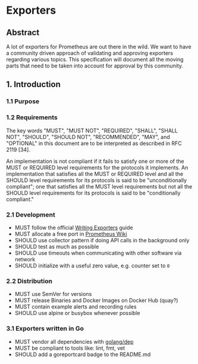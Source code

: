 # Exporters

## Abstract
A lot of exporters for Prometheus are out there in the wild. We want to have a community driven approach of validating and approving exporters regarding various topics.
This specification will document all the moving parts that need to be taken into account for approval by this community.

## 1. Introduction

### 1.1 Purpose

### 1.2 Requirements

The key words "MUST", "MUST NOT", "REQUIRED", "SHALL", "SHALL NOT", "SHOULD", "SHOULD NOT", "RECOMMENDED", "MAY", and "OPTIONAL" in this document are to be interpreted as described in RFC 2119 [34].

An implementation is not compliant if it fails to satisfy one or more of the MUST or REQUIRED level requirements for the protocols it implements. An implementation that satisfies all the MUST or REQUIRED level and all the SHOULD level requirements for its protocols is said to be "unconditionally compliant"; one that satisfies all the MUST level requirements but not all the SHOULD level requirements for its protocols is said to be "conditionally compliant."

### 2.1 Development

* MUST follow the official [Writing Exporters](https://prometheus.io/docs/instrumenting/writing_exporters/) guide
* MUST allocate a free port in [Prometheus Wiki](https://github.com/prometheus/prometheus/wiki/Default-port-allocations)
* SHOULD use collector pattern if doing API calls in the background only
* SHOULD test as much as possible
* SHOULD use timeouts when communicating with other software via network
* SHOULD initialize with a useful zero value, e.g. counter set to `0`

### 2.2 Distribution

* MUST use SemVer for versions
* MUST release Binaries and Docker Images on Docker Hub (quay?)
* MUST contain example alerts and recording rules
* SHOULD use alpine or busybox whenever possible

### 3.1 Exporters written in Go

* MUST vendor all dependencies with [golang/dep](https://github.com/golang/dep)
* MUST be compliant to tools like: lint, fmt, vet
* SHOULD add a goreportcard badge to the README.md
